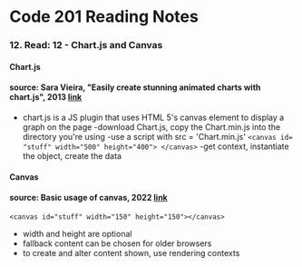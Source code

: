 # Code 201 Reading Notes 
### 12. Read: 12 - Chart.js and Canvas 

####  Chart.js
#### source: Sara Vieira, "Easily create stunning animated charts with chart.js", 2013 [link](https://www.webdesignerdepot.com/2013/11/easily-create-stunning-animated-charts-with-chart-js/)
- chart.js is a JS plugin that uses HTML 5's canvas element to display a graph on the page 
-download Chart.js, copy the Chart.min.js into the directory you're using
-use a script with src = 'Chart.min.js'
```<canvas id= "stuff" width="500" height="400"> </canvas>```
-get context, instantiate the object, create the data 


#### Canvas 
#### source: Basic usage of canvas, 2022 [link](https://developer.mozilla.org/en-US/docs/Web/API/Canvas_API/Tutorial/Basic_usage)
```<canvas id="stuff" width="150" height="150"></canvas>```
- width and height are optional 
- fallback content can be chosen for older browsers
- to create and alter content shown, use rendering contexts
